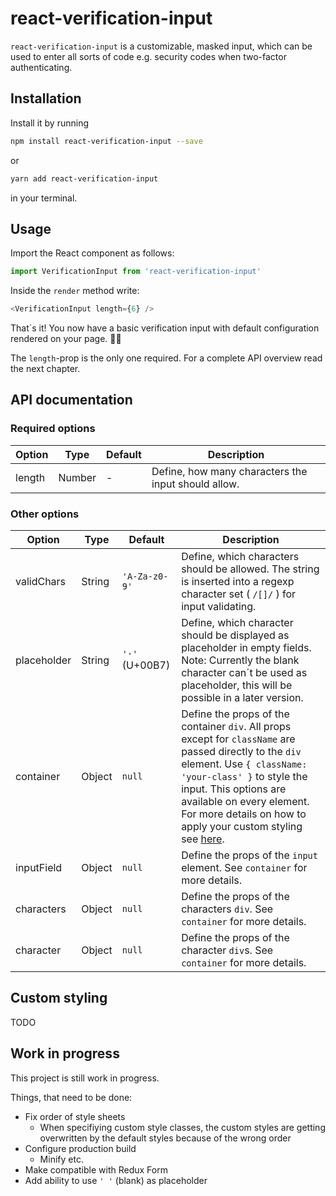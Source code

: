 # react-verification-input

`react-verification-input` is a customizable, masked input, which can be used to enter all sorts of code e.g. security codes when two-factor authenticating.

## Installation

Install it by running

```bash
npm install react-verification-input --save
```

or

```bash
yarn add react-verification-input
```

in your terminal.

## Usage

Import the React component as follows:

```js
import VerificationInput from 'react-verification-input'
```

Inside the `render` method write:

```js
<VerificationInput length={6} />
```

That´s it! You now have a basic verification input with default configuration rendered on your page. 🎉😃

The `length`-prop is the only one required. For a complete API overview read the next chapter.

## API documentation

### Required options

Option | Type | Default | Description
--- | --- | --- | ---
length | Number | - | Define, how many characters the input should allow.

### Other options

Option | Type | Default | Description
--- | --- | --- | ---
validChars | String | `'A-Za-z0-9'` | Define, which characters should be allowed. The string is inserted into a regexp character set ( `/[]/` ) for input validating.
placeholder | String | `'·'` (U+00B7) | Define, which character should be displayed as placeholder in empty fields. Note: Currently the blank character can´t be used as placeholder, this will be possible in a later version.
container | Object | `null` | Define the props of the container `div`. All props except for `className` are passed directly to the `div` element. Use `{ className: 'your-class' }` to style the input. This options are available on every element. For more details on how to apply your custom styling see [here](#custom-styling).
inputField | Object | `null` | Define the props of the `input` element. See `container` for more details.
characters | Object | `null` | Define the props of the characters `div`. See `container` for more details.
character | Object | `null` | Define the props of the character `div`s. See `container` for more details.

## Custom styling

TODO

## Work in progress

This project is still work in progress.

Things, that need to be done:

- Fix order of style sheets
  - When specifiying custom style classes, the custom styles are getting overwritten by the default styles because of the wrong order
- Configure production build
  - Minify etc.
- Make compatible with Redux Form
- Add ability to use `' '` (blank) as placeholder
